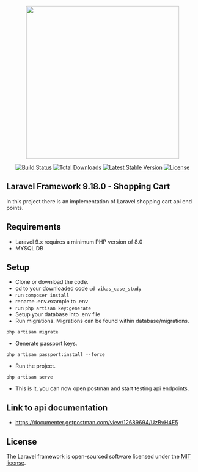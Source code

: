 <p align="center"><a href="https://laravel.com" target="_blank"><img src="https://raw.githubusercontent.com/laravel/art/master/logo-lockup/5%20SVG/2%20CMYK/1%20Full%20Color/laravel-logolockup-cmyk-red.svg" width="400"></a></p>

<p align="center">
<a href="https://travis-ci.org/laravel/framework"><img src="https://travis-ci.org/laravel/framework.svg" alt="Build Status"></a>
<a href="https://packagist.org/packages/laravel/framework"><img src="https://img.shields.io/packagist/dt/laravel/framework" alt="Total Downloads"></a>
<a href="https://packagist.org/packages/laravel/framework"><img src="https://img.shields.io/packagist/v/laravel/framework" alt="Latest Stable Version"></a>
<a href="https://packagist.org/packages/laravel/framework"><img src="https://img.shields.io/packagist/l/laravel/framework" alt="License"></a>
</p>

## Laravel Framework 9.18.0 - Shopping Cart

In this project there is an implementation of Laravel shopping cart api end points.

## Requirements

- Laravel 9.x requires a minimum PHP version of 8.0
- MYSQL DB

## Setup

- Clone or download the code.
- cd to your downloaded code ```cd vikas_case_study```
- run ```composer install```
- rename .env.example to .env
- run ```php artisan key:generate```
- Setup your database into .env file
- Run migrations. Migrations can be found within database/migrations. 
```
php artisan migrate
```
- Generate passport keys. 
```
php artisan passport:install --force
```
- Run the project.
```
php artisan serve
```
- This is it, you can now open postman and start testing api endpoints.

## Link to api documentation
- https://documenter.getpostman.com/view/12689694/UzBvH4E5

## License

The Laravel framework is open-sourced software licensed under the [MIT license](https://opensource.org/licenses/MIT).

